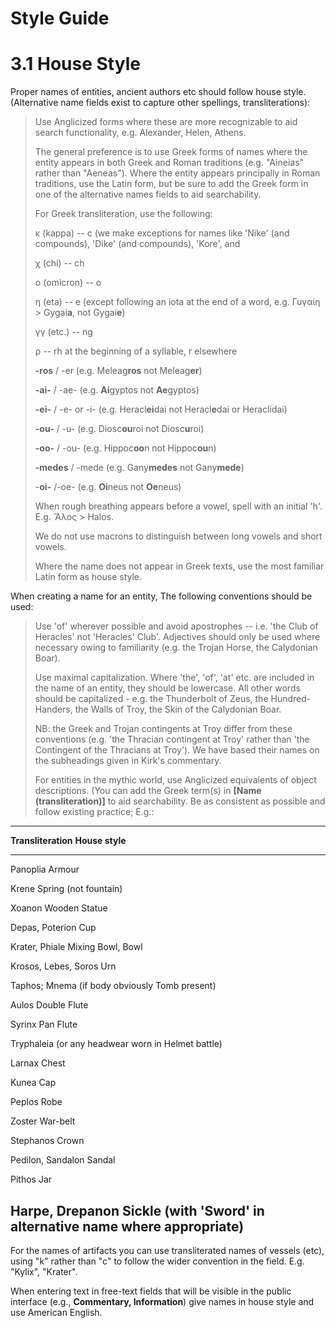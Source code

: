 # Style Guide

# 3.1 House Style

Proper names of entities, ancient authors etc should follow house style.
(Alternative name fields exist to capture other spellings,
transliterations):

> Use Anglicized forms where these are more recognizable to aid search
> functionality, e.g. Alexander, Helen, Athens.
>
> The general preference is to use Greek forms of names where the entity
> appears in both Greek and Roman traditions (e.g. "Aineias" rather than
> "Aeneas"). Where the entity appears principally in Roman traditions,
> use the Latin form, but be sure to add the Greek form in one of the
> alternative names fields to aid searchability.
>
> For Greek transliteration, use the following:
>
> κ (kappa) -- c (we make exceptions for names like 'Nike' (and
> compounds), 'Dike' (and compounds), 'Kore', and
>
> χ (chi) -- ch
>
> ο (omicron) -- o
>
> η (eta) -- e (except following an iota at the end of a word, e.g.
> Γυγαίη \> Gygai**a**, not Gygai**e**)
>
> γγ (etc.) -- ng
>
> ρ -- rh at the beginning of a syllable, r elsewhere
>
> **-ros** / -er (e.g. Meleag**ros** not Meleag**er**)
>
> **-ai-** / -ae- (e.g. **Ai**gyptos not **Ae**gyptos)
>
> **-ei-** / -e- or -i- (e.g. Heracl**ei**dai not Heracl**e**dai or
> Heraclidai)
>
> **-ou-** / -u- (e.g. Diosc**ou**roi not Diosc**u**roi)
>
> **-oo-** / -ou- (e.g. Hippoc**oo**n not Hippoc**ou**n)
>
> **-medes** / -mede (e.g. Gany**medes** not Gany**mede**)
>
> \-**oi-** /-oe- (e.g. **Oi**neus not **Oe**neus)
>
> When rough breathing appears before a vowel, spell with an initial
> 'h'. E.g. Ἅλος \> Halos.
>
> We do not use macrons to distinguish between long vowels and short
> vowels.
>
> Where the name does not appear in Greek texts, use the most familiar
> Latin form as house style.

When creating a name for an entity, The following conventions should be
used:

> Use 'of' wherever possible and avoid apostrophes -- i.e. 'the Club of
> Heracles' not 'Heracles' Club'. Adjectives should only be used where
> necessary owing to familiarity (e.g. the Trojan Horse, the Calydonian
> Boar).
>
> Use maximal capitalization. Where 'the', 'of', 'at' etc. are included
> in the name of an entity, they should be lowercase. All other words
> should be capitalized - e.g. the Thunderbolt of Zeus, the
> Hundred-Handers, the Walls of Troy, the Skin of the Calydonian Boar.
>
> NB: the Greek and Trojan contingents at Troy differ from these
> conventions (e.g. 'the Thracian contingent at Troy' rather than 'the
> Contingent of the Thracians at Troy'). We have based their names on
> the subheadings given in Kirk's commentary.
>
> For entities in the mythic world, use Anglicized equivalents of object
> descriptions. (You can add the Greek term(s) in **[Name
> (transliteration)]** to aid searchability. Be as
> consistent as possible and follow existing practice; E.g.:

  -----------------------------------------------------------------------
  **Transliteration**                   **House style**
  ------------------------------------- ---------------------------------
  Panoplia                              Armour

  Krene                                 Spring (not
                                        fountain)

  Xoanon                                Wooden Statue

  Depas, Poterion                       Cup

  Krater, Phiale                        Mixing Bowl, Bowl

  Krosos, Lebes, Soros                  Urn

  Taphos; Mnema (if body obviously      Tomb
  present)                              

  Aulos                                 Double Flute

  Syrinx                                Pan Flute

  Tryphaleia (or any headwear worn in   Helmet
  battle)                               

  Larnax                                Chest

  Kunea                                 Cap

  Peplos                                Robe

  Zoster                                War-belt

  Stephanos                             Crown

  Pedilon, Sandalon                     Sandal

  Pithos                                Jar

  Harpe, Drepanon                       Sickle (with 'Sword' in
                                        alternative name where
                                        appropriate)
  -----------------------------------------------------------------------

For the names of artifacts you can use transliterated names of vessels
(etc), using "k" rather than "c" to follow the wider convention in the
field. E.g. "Kylix", "Krater".

When entering text in free-text fields that will be visible in the
public interface (e.g., **Commentary, Information**) give
names in house style and use American English.